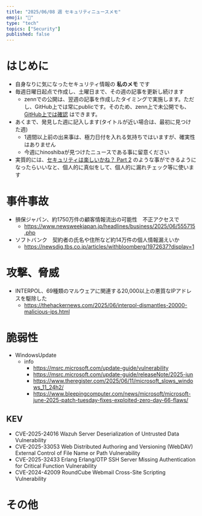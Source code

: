 ```yaml
---
title: "2025/06/08 週 セキュリティニュースメモ"
emoji: "🔖"
type: "tech"
topics: ["Security"]
published: false
---
```


# はじめに
* 自身なりに気になったセキュリティ情報の **私のメモ** です
* 毎週日曜日起点で作成し、土曜日まで、その週の記事を更新し続けます
    * zennでの公開は、翌週の記事を作成したタイミングで実施します。ただし、GitHub上では常にpublicです。そのため、zenn上で未公開でも、[GitHub上では確認](https://github.com/hinoshiba/zenn.dev/tree/main/articles) はできます。
* あくまで、発見した週に記入します(タイトルが近い場合は、最初に見つけた週)
    * 1週間以上前の出来事は、極力日付を入れる気持ちではいますが、確実性はありません
    * 今週にhinoshibaが見つけたニュースである事に留意ください
* 実質的には、[セキュリティは楽しいかね？ Part 2](https://negi.hatenablog.com/) のような事ができるようになったらいいなと、個人的に真似をして、個人的に漏れチェック等に使います

# 事件事故

* 損保ジャパン、約1750万件の顧客情報流出の可能性　不正アクセスで
    * https://www.newsweekjapan.jp/headlines/business/2025/06/555715.php
* ソフトバンク　契約者の氏名や住所など約14万件の個人情報漏えいか
    * https://newsdig.tbs.co.jp/articles/withbloomberg/1972637?display=1


# 攻撃、脅威

* INTERPOL、69種類のマルウェアに関連する20,000以上の悪質なIPアドレスを駆除した
    * https://thehackernews.com/2025/06/interpol-dismantles-20000-malicious-ips.html


# 脆弱性

* WindowsUpdate
    * info
        * https://msrc.microsoft.com/update-guide/vulnerability
        * https://msrc.microsoft.com/update-guide/releaseNote/2025-jun
        * https://www.theregister.com/2025/06/11/microsoft_slows_windows_11_24h2/
        * https://www.bleepingcomputer.com/news/microsoft/microsoft-june-2025-patch-tuesday-fixes-exploited-zero-day-66-flaws/


## KEV
* CVE-2025-24016 Wazuh Server Deserialization of Untrusted Data Vulnerability
* CVE-2025-33053 Web Distributed Authoring and Versioning (WebDAV) External Control of File Name or Path Vulnerability
* CVE-2025-32433 Erlang Erlang/OTP SSH Server Missing Authentication for Critical Function Vulnerability 
* CVE-2024-42009 RoundCube Webmail Cross-Site Scripting Vulnerability 


# その他


